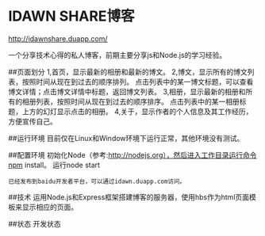 # IDAWN SHARE博客

<http://idawnshare.duapp.com/>

一个分享技术心得的私人博客，前期主要分享js和Node.js的学习经验。

##页面划分
    1,首页，显示最新的相册和最新的博文。
    2,博文，显示所有的博文列表，按照时间从现在到过去的顺序排列。
        点击列表中的某一博文标题，可以查看博文详情；点击博文详情中标题，返回博文列表。
    3,相册，显示最新的相册和所有的相册列表，按照时间从现在到过去的顺序排序。
        点击列表中的某一相册标题，上方的幻灯显示点击的相册。
    4,关于，显示作者的个人信息及其工作经历，方便宣传自己。

##运行环境
    目前仅在Linux和Window环境下运行正常，其他环境没有测试。

##配置环境
    初始化Node（参考:http://nodejs.org），然后进入工作目录运行命令npm install。
    运行node start
    
    已经发布到baidu开发者平台，可以通过idawn.duapp.com访问。

##技术
    运用Node.js和Express框架搭建博客的服务器，使用hbs作为html页面模板来显示相应的页面。

##状态
    开发状态
